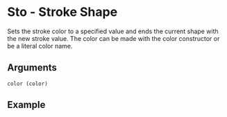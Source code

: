 # Sto - Stroke Shape

Sets the stroke color to a specified value and ends the current shape with the new stroke value. The color can be made with the color constructor or be a literal color name.

## Arguments

```color (color)```

## Example

<editor :code="`
Stroke Example
by Milo Jacobs and John Graphton\n
sto red.
rec 30 50.
`" 
:code-wordier="`
Stroke Example
by Milo Jacobs and John Graphton\n
Stochastically red, my liege!
A rectangle of thirty to fifty yards for you!
`"
output-method='canvas'></editor>
